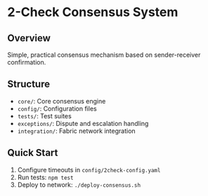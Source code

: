 # 2-Check Consensus System

## Overview
Simple, practical consensus mechanism based on sender-receiver confirmation.

## Structure
- `core/`: Core consensus engine
- `config/`: Configuration files
- `tests/`: Test suites
- `exceptions/`: Dispute and escalation handling
- `integration/`: Fabric network integration

## Quick Start
1. Configure timeouts in `config/2check-config.yaml`
2. Run tests: `npm test`
3. Deploy to network: `./deploy-consensus.sh`

